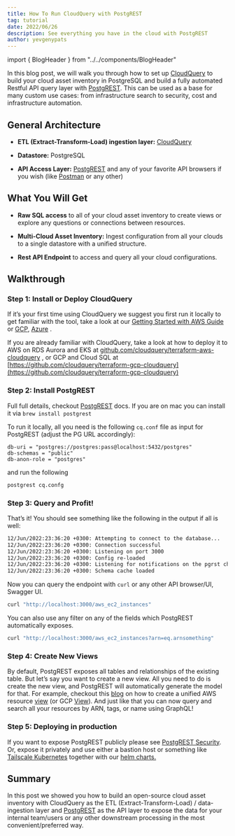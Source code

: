 ```yaml
---
title: How To Run CloudQuery with PostgREST
tag: tutorial
date: 2022/06/26
description: See everything you have in the cloud with PostgREST
author: yevgenypats
---
```


import { BlogHeader } from "../../components/BlogHeader"

<BlogHeader/>


In this blog post, we will walk you through how to set up [CloudQuery](https://github.com/cloudquery/cloudquery) to build your cloud asset inventory in PostgreSQL and build a fully automated Restful API query layer with [PostgREST](https://postgrest.org/en/stable/). This can be used as a base for many custom use cases: from infrastructure search to security, cost and infrastructure automation.

## General Architecture

- **ETL (Extract-Transform-Load) ingestion layer:** [CloudQuery](https://github.com/cloudquery/cloudquery)

- **Datastore:** PostgreSQL

- **API Access Layer:** [PostgREST](https://postgrest.org/en/stable/) and any of your favorite API browsers if you wish (like [Postman](https://www.postman.com/downloads/?utm_source=postman-home) or any other)

## What You Will Get

- **Raw SQL access** to all of your cloud asset inventory to create views or explore any questions or connections between resources.

- **Multi-Cloud Asset Inventory:** Ingest configuration from all your clouds to a single datastore with a unified structure.

- **Rest API Endpoint** to access and query all your cloud configurations.

## Walkthrough

### Step 1: **Install or Deploy CloudQuery**

If it’s your first time using CloudQuery we suggest you first run it locally to get familiar with the tool, take a look at our [Getting Started with AWS Guide](https://docs.cloudquery.io/docs/getting-started/getting-started-with-aws) or [GCP](https://docs.cloudquery.io/docs/getting-started/getting-started-with-gcp), [Azure](https://docs.cloudquery.io/docs/getting-started/getting-started-with-azure) .

If you are already familiar with CloudQuery, take a look at how to deploy it to AWS on RDS Aurora and EKS at [github.com/cloudquery/terraform-aws-cloudquery](https://github.com/cloudquery/terraform-aws-cloudquery) , or GCP and Cloud SQL at [https://github.com/cloudquery/terraform-gcp-cloudquery](https://github.com/cloudquery/terraform-gcp-cloudquery)

### Step 2: Install PostgREST

Full full details, checkout [PostgREST](https://postgrest.org/en/stable/tutorials/tut0.html) docs. If you are on mac you can install it via `brew install postgrest`

To run it locally, all you need is the following `cq.conf` file as input for PostgREST (adjust the PG URL accordingly):

```
db-uri = "postgres://postgres:pass@localhost:5432/postgres"
db-schemas = "public"
db-anon-role = "postgres"
```

and run the following

```bash
postgrest cq.confg
```

### Step 3: Query and Profit!

That’s it! You should see something like the following in the output if all is well:

```bash
12/Jun/2022:23:36:20 +0300: Attempting to connect to the database...
12/Jun/2022:23:36:20 +0300: Connection successful
12/Jun/2022:23:36:20 +0300: Listening on port 3000
12/Jun/2022:23:36:20 +0300: Config re-loaded
12/Jun/2022:23:36:20 +0300: Listening for notifications on the pgrst channel
12/Jun/2022:23:36:20 +0300: Schema cache loaded
```

Now you can query the endpoint with `curl` or any other API browser/UI, Swagger UI.

```bash
curl "http://localhost:3000/aws_ec2_instances"
```

You can also use any filter on any of the fields which PostgREST automatically exposes.

```bash
curl "http://localhost:3000/aws_ec2_instances?arn=eq.arnsomething"
```

### Step 4: Create New Views

By default, PostgREST exposes all tables and relationships of the existing table. But let’s say you want to create a new view. All you need to do is create the new view, and PostgREST will automatically generate the model for that. For example, checkout this [blog](https://www.cloudquery.io/blog/aws-resources-view) on how to create a unified AWS resource [view](https://github.com/cloudquery/cq-provider-aws/tree/main/views) (or GCP [View](https://github.com/cloudquery/cq-provider-gcp/tree/main/views)). And just like that you can now query and search all your resources by ARN, tags, or name using GraphQL!

### Step 5: Deploying in production

If you want to expose PostgREST publicly please see [PostgREST Security](https://postgrest.org/en/stable/auth.html). Or, expose it privately and use either a bastion host or something like [Tailscale Kubernetes](https://tailscale.com/kb/1185/kubernetes/) together with our [helm charts.](https://github.com/cloudquery/helm-charts)

## Summary

In this post we showed you how to build an open-source cloud asset inventory with CloudQuery as the ETL (Extract-Transform-Load) / data-ingestion layer and [PostgREST](https://postgrest.org/) as the API layer to expose the data for your internal team/users or any other downstream processing in the most convenient/preferred way.
